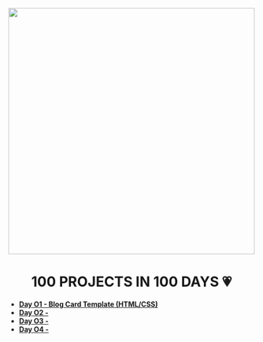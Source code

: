 <p align="center">
<img src="https://user-images.githubusercontent.com/108016103/178630632-1be76e75-fa95-4b8d-b584-0ee42141ff17.png" height="500em">
</p>

<h1 align="center">100 PROJECTS IN 100 DAYS 💗</h1>

<ul>
  <li><b><a href="https://ahristudies.github.io/blogcard-template/">Day O1 - Blog Card Template (HTML/CSS)</a></b></li>
  <li><b><a href="#">Day O2 -</a></b></li>
  <li><b><a href="#">Day O3 -</a></b></li>
  <li><b><a href="#">Day O4 -</a></b></li>
</ul>
